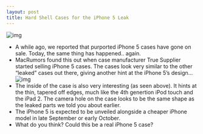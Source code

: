```yaml
---
layout: post
title: Hard Shell Cases for the iPhone 5 Leak
---
```

![img](http://media.idownloadblog.com/wp-content/uploads/2011/08/iPhone5Case1.jpg)
* A while ago, we reported that purported iPhone 5 cases have gone on sale. Today, the same thing has happened.. again.
* MacRumors found this out when case manufacturer True Supplier started selling iPhone 5 cases. The cases look very similar to the other “leaked” cases out there, giving another hint at the iPhone 5’s design…
![img](http://media.idownloadblog.com/wp-content/uploads/2011/08/iPhone5Case2.jpg)
* The inside of the case is also very interesting (as seen above). It hints at the thin, tapered off edges, much like the 4th genertion iPod touch and the iPad 2. The camera hole on the case looks to be the same shape as the leaked parts we told you about earlier.
* The iPhone 5 is expected to be unveiled alongside a cheaper iPhone model in late September or early October.
* What do you think? Could this be a real iPhone 5 case?

